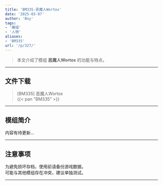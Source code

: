 ```yaml
---
title: 'BM335-恶魔人Wortox'
date: '2025-03-07'
author: 'Bny'
tags:
- '模组'
- '人物'
aliases:
- 'BM335'
url: '/p/327/'
---
```


> 本文介绍了模组 **恶魔人Wortox** 的功能与特点。

---

## 文件下载

> [BM335] 恶魔人Wortox  
{{< pan "BM335" >}}  

---

## 模组简介

>  
内容有待更新...  

---

## 注意事项

>  
为避免损坏存档，使用前请备份游戏数据。  
可能与其他模组存在冲突，建议单独测试。  

---

